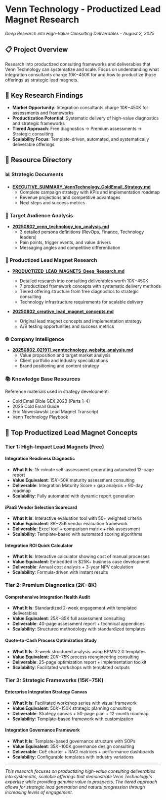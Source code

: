 # Venn Technology - Productized Lead Magnet Research
*Deep Research into High-Value Consulting Deliverables - August 2, 2025*

## 📋 Project Overview
Research into productized consulting frameworks and deliverables that Venn Technology can systematize and scale. Focus on understanding what integration consultants charge $10K-$450K for and how to productize those offerings as strategic lead magnets.

## 🎯 Key Research Findings
- **Market Opportunity**: Integration consultants charge $10K-$450K for assessments and frameworks
- **Productization Potential**: Systematic delivery of high-value diagnostics and strategic frameworks
- **Tiered Approach**: Free diagnostics → Premium assessments → Strategic consulting
- **Scalability Focus**: Template-driven, automated, and systematically deliverable offerings

## 📁 Resource Directory

### 📊 Strategic Documents
- **[EXECUTIVE_SUMMARY_VennTechnology_ColdEmail_Strategy.md](./EXECUTIVE_SUMMARY_VennTechnology_ColdEmail_Strategy.md)**
  - Complete campaign strategy with KPIs and implementation roadmap
  - Revenue projections and competitive advantages
  - Next steps and success metrics

### 👥 Target Audience Analysis  
- **[20250802_venn_technology_icp_analysis.md](./04_analysis/20250802_venn_technology_icp_analysis.md)**
  - 3 detailed persona definitions (RevOps, Finance, Technology leaders)
  - Pain points, trigger events, and value drivers
  - Messaging angles and competitive differentiation

### 🧲 Productized Lead Magnet Research
- **[PRODUCTIZED_LEAD_MAGNETS_Deep_Research.md](./PRODUCTIZED_LEAD_MAGNETS_Deep_Research.md)**
  - Detailed research into consulting deliverables worth $10K-$450K
  - 7 productized framework concepts with systematic delivery methods
  - Tiered offering structure from free diagnostics to strategic consulting
  - Technology infrastructure requirements for scalable delivery

- **[20250802_creative_lead_magnet_concepts.md](./05_lead_magnet_ideas/20250802_creative_lead_magnet_concepts.md)**
  - Original lead magnet concepts and implementation strategy
  - A/B testing opportunities and success metrics

### 🌐 Company Intelligence
- **[20250802_021911_venntechnology_website_analysis.md](./02_fetched_content/20250802_021911_venntechnology_website_analysis.md)**
  - Value proposition and target market analysis
  - Client portfolio and industry specializations
  - Brand positioning and content strategy

### 📚 Knowledge Base Resources
Reference materials used in strategy development:
- Cold Email Bible GEX 2023 (Parts 1-4)
- 2025 Cold Email Guide
- Eric Nowoslawski Lead Magnet Transcript
- Venn Technology Playbook

## 🎯 Top Productized Lead Magnet Concepts

### **Tier 1: High-Impact Lead Magnets (Free)**

#### **Integration Readiness Diagnostic**
- **What It Is**: 15-minute self-assessment generating automated 12-page report
- **Value Equivalent**: $15K-$50K maturity assessment consulting
- **Deliverable**: Integration Maturity Score + gap analysis + 90-day roadmap
- **Scalability**: Fully automated with dynamic report generation

#### **iPaaS Vendor Selection Scorecard**
- **What It Is**: Interactive evaluation tool with 50+ weighted criteria
- **Value Equivalent**: $8K-$25K vendor evaluation framework
- **Deliverable**: Excel tool + comparison matrix + risk assessment
- **Scalability**: Template-based with automated scoring algorithms

#### **Integration ROI Quick Calculator**
- **What It Is**: Interactive calculator showing cost of manual processes
- **Value Equivalent**: Embedded in $25K+ business case development
- **Deliverable**: Annual cost analysis + 3-year NPV calculation
- **Scalability**: Formula-driven with instant results

### **Tier 2: Premium Diagnostics ($2K-$8K)**

#### **Comprehensive Integration Health Audit**
- **What It Is**: Standardized 2-week engagement with templated deliverables
- **Value Equivalent**: $25K-$85K full assessment consulting
- **Deliverable**: 40-page assessment report + technical appendices
- **Scalability**: Structured methodology with standardized templates

#### **Quote-to-Cash Process Optimization Study**
- **What It Is**: 3-week structured analysis using BPMN 2.0 templates
- **Value Equivalent**: $20K-$75K process reengineering consulting
- **Deliverable**: 25-page optimization report + implementation toolkit
- **Scalability**: Facilitated workshops with templated outputs

### **Tier 3: Strategic Frameworks ($15K-$75K)**

#### **Enterprise Integration Strategy Canvas**
- **What It Is**: Facilitated workshop series with visual framework
- **Value Equivalent**: $50K-$150K strategic planning consulting
- **Deliverable**: Strategy canvas + 50-page plan + 12-month roadmap
- **Scalability**: Template-based framework with customization

#### **Integration Governance Framework**
- **What It Is**: Template-based governance structure with SOPs
- **Value Equivalent**: $35K-$100K governance design consulting
- **Deliverable**: CoE charter + RACI matrices + performance dashboards
- **Scalability**: Configurable templates with industry variations

---

*This research focuses on productizing high-value consulting deliverables into systematic, scalable offerings that demonstrate Venn Technology's expertise while providing genuine value to prospects. The tiered approach allows for strategic lead generation and natural progression through increasing levels of engagement.*